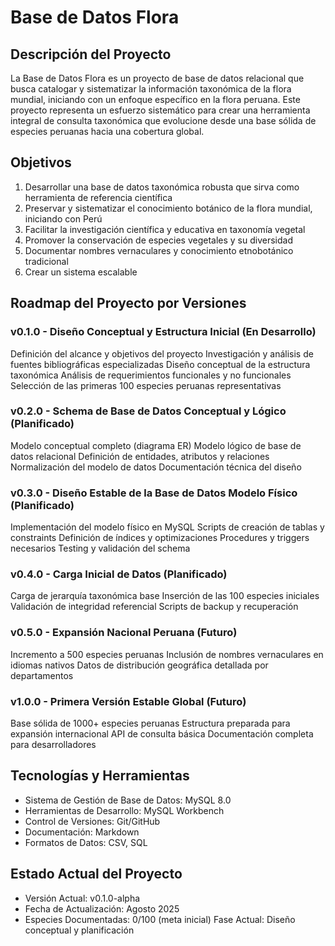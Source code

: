 # Base de Datos Flora
## Descripción del Proyecto
La Base de Datos Flora es un proyecto de base de datos relacional que busca catalogar y sistematizar la información taxonómica de la flora mundial, iniciando con un enfoque específico en la flora peruana. Este proyecto representa un esfuerzo sistemático para crear una herramienta integral de consulta taxonómica que evolucione desde una base sólida de especies peruanas hacia una cobertura global.

## Objetivos
1. Desarrollar una base de datos taxonómica robusta que sirva como herramienta de referencia científica
2. Preservar y sistematizar el conocimiento botánico de la flora mundial, iniciando con Perú
3. Facilitar la investigación científica y educativa en taxonomía vegetal
4. Promover la conservación de especies vegetales y su diversidad
5. Documentar nombres vernaculares y conocimiento etnobotánico tradicional
6. Crear un sistema escalable

## Roadmap del Proyecto por Versiones
### v0.1.0 - Diseño Conceptual y Estructura Inicial (En Desarrollo)
 Definición del alcance y objetivos del proyecto
 Investigación y análisis de fuentes bibliográficas especializadas
 Diseño conceptual de la estructura taxonómica
 Análisis de requerimientos funcionales y no funcionales
 Selección de las primeras 100 especies peruanas representativas

### v0.2.0 - Schema de Base de Datos Conceptual y Lógico (Planificado)

 Modelo conceptual completo (diagrama ER)
 Modelo lógico de base de datos relacional
 Definición de entidades, atributos y relaciones
 Normalización del modelo de datos
 Documentación técnica del diseño

### v0.3.0 - Diseño Estable de la Base de Datos Modelo Físico (Planificado)

 Implementación del modelo físico en MySQL
 Scripts de creación de tablas y constraints
 Definición de índices y optimizaciones
 Procedures y triggers necesarios
 Testing y validación del schema

### v0.4.0 - Carga Inicial de Datos (Planificado)

 Carga de jerarquía taxonómica base
 Inserción de las 100 especies iniciales
 Validación de integridad referencial
 Scripts de backup y recuperación

### v0.5.0 - Expansión Nacional Peruana (Futuro)

 Incremento a 500 especies peruanas
 Inclusión de nombres vernaculares en idiomas nativos
 Datos de distribución geográfica detallada por departamentos

### v1.0.0 - Primera Versión Estable Global (Futuro)

 Base sólida de 1000+ especies peruanas
 Estructura preparada para expansión internacional
 API de consulta básica
 Documentación completa para desarrolladores

## Tecnologías y Herramientas
- Sistema de Gestión de Base de Datos: MySQL 8.0
- Herramientas de Desarrollo: MySQL Workbench
- Control de Versiones: Git/GitHub
- Documentación: Markdown
- Formatos de Datos: CSV, SQL

## Estado Actual del Proyecto
- Versión Actual: v0.1.0-alpha
- Fecha de Actualización: Agosto 2025
- Especies Documentadas: 0/100 (meta inicial)
Fase Actual: Diseño conceptual y planificación

